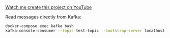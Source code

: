[Watch me create this project on YouTube](https://www.youtube.com/watch?v=xqjYvbld1-E&t=1s)

Read messages directly from Kafka:

```sh
docker-compose exec kafka bash
kafka-console-consumer --topic test-topic --bootstrap-server localhost:9092 --from-beginning
```
